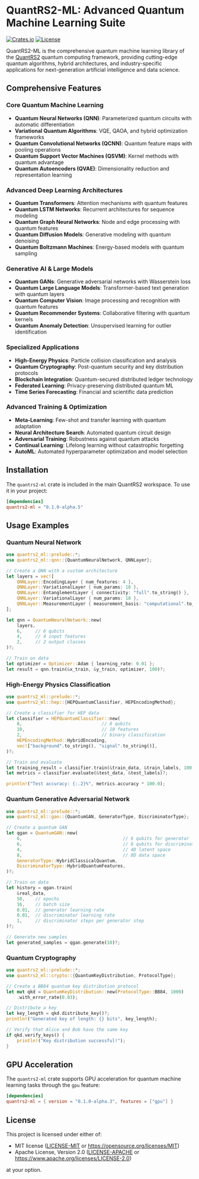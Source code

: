 # QuantRS2-ML: Advanced Quantum Machine Learning Suite

[![Crates.io](https://img.shields.io/crates/v/quantrs2-ml.svg)](https://crates.io/crates/quantrs2-ml)
[![License](https://img.shields.io/badge/license-MIT%2FApache--2.0-blue.svg)](https://github.com/cool-japan/quantrs)

QuantRS2-ML is the comprehensive quantum machine learning library of the [QuantRS2](https://github.com/cool-japan/quantrs) quantum computing framework, providing cutting-edge quantum algorithms, hybrid architectures, and industry-specific applications for next-generation artificial intelligence and data science.

## Comprehensive Features

### Core Quantum Machine Learning
- **Quantum Neural Networks (QNN)**: Parameterized quantum circuits with automatic differentiation
- **Variational Quantum Algorithms**: VQE, QAOA, and hybrid optimization frameworks
- **Quantum Convolutional Networks (QCNN)**: Quantum feature maps with pooling operations
- **Quantum Support Vector Machines (QSVM)**: Kernel methods with quantum advantage
- **Quantum Autoencoders (QVAE)**: Dimensionality reduction and representation learning

### Advanced Deep Learning Architectures
- **Quantum Transformers**: Attention mechanisms with quantum features
- **Quantum LSTM Networks**: Recurrent architectures for sequence modeling
- **Quantum Graph Neural Networks**: Node and edge processing with quantum features
- **Quantum Diffusion Models**: Generative modeling with quantum denoising
- **Quantum Boltzmann Machines**: Energy-based models with quantum sampling

### Generative AI & Large Models
- **Quantum GANs**: Generative adversarial networks with Wasserstein loss
- **Quantum Large Language Models**: Transformer-based text generation with quantum layers
- **Quantum Computer Vision**: Image processing and recognition with quantum features
- **Quantum Recommender Systems**: Collaborative filtering with quantum kernels
- **Quantum Anomaly Detection**: Unsupervised learning for outlier identification

### Specialized Applications
- **High-Energy Physics**: Particle collision classification and analysis
- **Quantum Cryptography**: Post-quantum security and key distribution protocols
- **Blockchain Integration**: Quantum-secured distributed ledger technology
- **Federated Learning**: Privacy-preserving distributed quantum ML
- **Time Series Forecasting**: Financial and scientific data prediction

### Advanced Training & Optimization
- **Meta-Learning**: Few-shot and transfer learning with quantum adaptation
- **Neural Architecture Search**: Automated quantum circuit design
- **Adversarial Training**: Robustness against quantum attacks
- **Continual Learning**: Lifelong learning without catastrophic forgetting
- **AutoML**: Automated hyperparameter optimization and model selection

## Installation

The `quantrs2-ml` crate is included in the main QuantRS2 workspace. To use it in your project:

```toml
[dependencies]
quantrs2-ml = "0.1.0-alpha.5"
```

## Usage Examples

### Quantum Neural Network

```rust
use quantrs2_ml::prelude::*;
use quantrs2_ml::qnn::{QuantumNeuralNetwork, QNNLayer};

// Create a QNN with a custom architecture
let layers = vec![
    QNNLayer::EncodingLayer { num_features: 4 },
    QNNLayer::VariationalLayer { num_params: 18 },
    QNNLayer::EntanglementLayer { connectivity: "full".to_string() },
    QNNLayer::VariationalLayer { num_params: 18 },
    QNNLayer::MeasurementLayer { measurement_basis: "computational".to_string() },
];

let qnn = QuantumNeuralNetwork::new(
    layers, 
    6,     // 6 qubits
    4,     // 4 input features
    2,     // 2 output classes
)?;

// Train on data
let optimizer = Optimizer::Adam { learning_rate: 0.01 };
let result = qnn.train(&x_train, &y_train, optimizer, 100)?;
```

### High-Energy Physics Classification

```rust
use quantrs2_ml::prelude::*;
use quantrs2_ml::hep::{HEPQuantumClassifier, HEPEncodingMethod};

// Create a classifier for HEP data
let classifier = HEPQuantumClassifier::new(
    8,                              // 8 qubits
    10,                             // 10 features
    2,                              // binary classification
    HEPEncodingMethod::HybridEncoding,
    vec!["background".to_string(), "signal".to_string()],
)?;

// Train and evaluate
let training_result = classifier.train(&train_data, &train_labels, 100, 0.01)?;
let metrics = classifier.evaluate(&test_data, &test_labels)?;

println!("Test accuracy: {:.2}%", metrics.accuracy * 100.0);
```

### Quantum Generative Adversarial Network

```rust
use quantrs2_ml::prelude::*;
use quantrs2_ml::gan::{QuantumGAN, GeneratorType, DiscriminatorType};

// Create a quantum GAN
let qgan = QuantumGAN::new(
    6,                                      // 6 qubits for generator
    6,                                      // 6 qubits for discriminator
    4,                                      // 4D latent space
    8,                                      // 8D data space
    GeneratorType::HybridClassicalQuantum,
    DiscriminatorType::HybridQuantumFeatures,
)?;

// Train on data
let history = qgan.train(
    &real_data,
    50,    // epochs
    16,    // batch size
    0.01,  // generator learning rate
    0.01,  // discriminator learning rate
    1,     // discriminator steps per generator step
)?;

// Generate new samples
let generated_samples = qgan.generate(10)?;
```

### Quantum Cryptography

```rust
use quantrs2_ml::prelude::*;
use quantrs2_ml::crypto::{QuantumKeyDistribution, ProtocolType};

// Create a BB84 quantum key distribution protocol
let mut qkd = QuantumKeyDistribution::new(ProtocolType::BB84, 1000)
    .with_error_rate(0.03);

// Distribute a key
let key_length = qkd.distribute_key()?;
println!("Generated key of length: {} bits", key_length);

// Verify that Alice and Bob have the same key
if qkd.verify_keys() {
    println!("Key distribution successful!");
}
```

## GPU Acceleration

The `quantrs2-ml` crate supports GPU acceleration for quantum machine learning tasks through the `gpu` feature:

```toml
[dependencies]
quantrs2-ml = { version = "0.1.0-alpha.3", features = ["gpu"] }
```

## License

This project is licensed under either of:

- MIT license ([LICENSE-MIT](../LICENSE-MIT) or https://opensource.org/licenses/MIT)
- Apache License, Version 2.0 ([LICENSE-APACHE](../LICENSE-APACHE) or https://www.apache.org/licenses/LICENSE-2.0)

at your option.